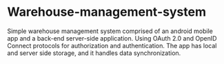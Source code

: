 # Warehouse-management-system
Simple warehouse management system comprised of an android mobile app and a back-end server-side application. Using OAuth 2.0 and OpenID Connect protocols for authorization and authentication. The app has local and server side storage, and it handles data synchronization.
